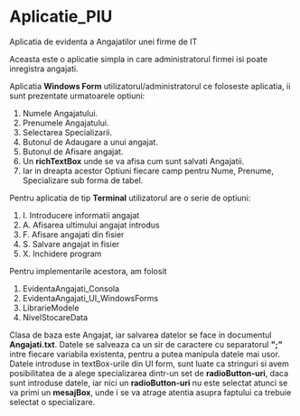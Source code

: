 # Aplicatie_PIU
Aplicatia de evidenta a Angajatilor unei firme de IT

Aceasta este o aplicatie simpla in care administratorul firmei isi poate inregistra angajati.

Aplicatia **Windows Form** utilizatorul/administratorul ce foloseste aplicatia, ii sunt prezentate urmatoarele optiuni:

1. Numele Angajatului.
2. Prenumele Angajatului.
3. Selectarea Specializarii.
4. Butonul de Adaugare a unui angajat.
5. Butonul de Afisare angajat.
6. Un **richTextBox** unde se va afisa cum sunt salvati Angajatii.
7. Iar in dreapta acestor Optiuni fiecare camp pentru Nume, Prenume, Specializare sub forma de tabel.


Pentru aplicatia de tip **Terminal** utilizatorul are o serie de optiuni:

1. I. Introducere informatii angajat
2. A. Afisarea ultimului angajat introdus
3. F. Afisare angajati din fisier
4. S. Salvare angajat in fisier
5. X. Inchidere program

Pentru implementarile acestora, am folosit 
1. EvidentaAngajati_Consola
2. EvidentaAngajati_UI_WindowsForms
3. LibrarieModele
4. NivelStocareData

Clasa de baza este Angajat, iar salvarea datelor se face in documentul **Angajati.txt**. Datele se salveaza ca un sir de caractere cu separatorul **";"** intre fiecare variabila existenta, pentru a putea manipula datele mai usor.
Datele introduse in textBox-urile din UI form, sunt luate ca stringuri si avem posibilitatea de a alege specializarea dintr-un set de **radioButton-uri**, daca sunt introduse datele, iar nici un **radioButton-uri** nu este selectat atunci se va primi un **mesajBox**, unde i se va atrage atentia asupra faptului ca trebuie selectat o specializare.
